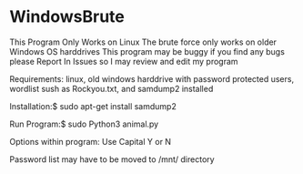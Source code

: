 # WindowsBrute
This Program Only Works on Linux
The brute force only works on older Windows OS harddrives
This program may be buggy if you find any bugs please Report In Issues so I may review and edit my program

Requirements:
linux,
old windows harddrive with password protected users,
wordlist sush as Rockyou.txt, and
samdump2 installed

Installation:$ sudo apt-get install samdump2

Run Program:$ sudo Python3 animal.py

Options within program: Use Capital Y or N

Password list may have to be moved to /mnt/ directory 
